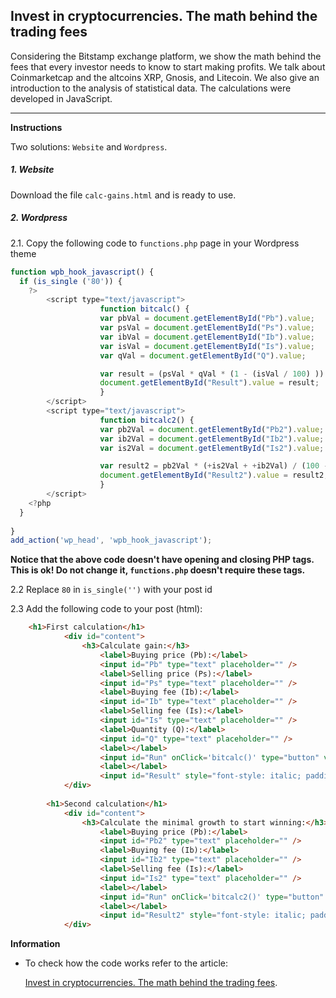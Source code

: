 ## Invest in cryptocurrencies. The math behind the trading fees
Considering the Bitstamp exchange platform, we show the math behind the fees that every investor needs to know to start making profits. We talk about Coinmarketcap and the altcoins XRP, Gnosis, and Litecoin. We also give an introduction to the analysis of statistical data. The calculations were developed in JavaScript.
<hr>

**Instructions**

Two solutions: `Website` and `Wordpress`.

##### 1. Website

Download the file `calc-gains.html` and is ready to use.

##### 2. Wordpress

2.1. Copy the following code to `functions.php` page in your Wordpress theme

```javascript
function wpb_hook_javascript() {
  if (is_single ('80')) { 
    ?>
        <script type="text/javascript">
                    function bitcalc() {
					var pbVal = document.getElementById("Pb").value;
					var psVal = document.getElementById("Ps").value;
					var ibVal = document.getElementById("Ib").value;
					var isVal = document.getElementById("Is").value;
					var qVal = document.getElementById("Q").value;

					var result = (psVal * qVal * (1 - (isVal / 100) )) - (pbVal * qVal * (1 + (ibVal / 100) ));
					document.getElementById("Result").value = result;
				    }
        </script>
		<script type="text/javascript">
                    function bitcalc2() {
					var pb2Val = document.getElementById("Pb2").value;
					var ib2Val = document.getElementById("Ib2").value;
					var is2Val = document.getElementById("Is2").value;

					var result2 = pb2Val * (+is2Val + +ib2Val) / (100 - (1*is2Val)) ;
					document.getElementById("Result2").value = result2;
				    }
        </script>
    <?php
  }
	  
}
add_action('wp_head', 'wpb_hook_javascript');

```
**Notice that the above code doesn't have opening and closing PHP tags. This is ok! Do not change it, `functions.php` doesn't require these tags.**

2.2 Replace `80` in `is_single('')` with your post id

2.3 Add the following code to your post (html):
```html
	<h1>First calculation</h1>
            <div id="content">
                <h3>Calculate gain:</h3>
                    <label>Buying price (Pb):</label>
                    <input id="Pb" type="text" placeholder="" />
                    <label>Selling price (Ps):</label>
                    <input id="Ps" type="text" placeholder="" />
                    <label>Buying fee (Ib):</label>
                    <input id="Ib" type="text" placeholder="" />
                    <label>Selling fee (Is):</label>
                    <input id="Is" type="text" placeholder="" />
                    <label>Quantity (Q):</label>
                    <input id="Q" type="text" placeholder="" />
                    <label></label>
                    <input id="Run" onClick='bitcalc()' type="button" value="Calculate" />
                    <label></label>
                    <input id="Result" style="font-style: italic; padding-left: -2px;" readonly="readonly" type="text" value="The gain is..." />
            </div>
        
        <h1>Second calculation</h1>
            <div id="content">
                <h3>Calculate the minimal growth to start winning:</h3>
                    <label>Buying price (Pb):</label>
                    <input id="Pb2" type="text" placeholder="" />
                    <label>Buying fee (Ib):</label>
                    <input id="Ib2" type="text" placeholder="" />
                    <label>Selling fee (Is):</label>
                    <input id="Is2" type="text" placeholder="" />
                    <label></label>
                    <input id="Run" onClick='bitcalc2()' type="button" value="Calculate" />
                    <label></label>
                    <input id="Result2" style="font-style: italic; padding-left: -2px;" readonly="readonly" type="text" value="The minimal growth is..." />
            </div>
```


**Information**
  
- To check how the code works refer to the article: 
  
  [Invest in cryptocurrencies. The math behind the trading fees](https://nepy.pe/article.php?pid=62648b9fa8293&lan=en). 


  
  


